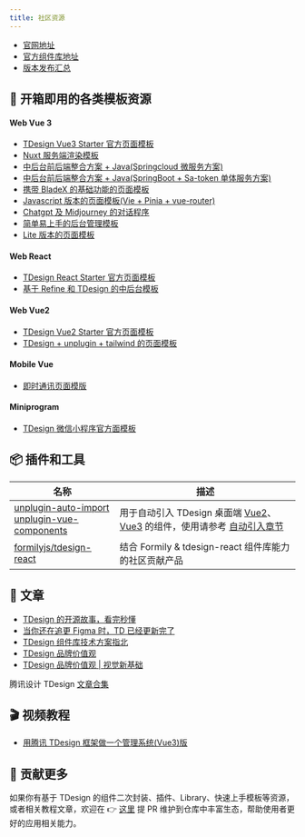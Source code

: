 ```yaml
---
title: 社区资源
---
```


- [官网地址](https://tdesign.tencent.com/)
- [官方组件库地址](https://github.com/Tencent/tdesign#%E4%BB%93%E5%BA%93)
- [版本发布汇总](https://github.com/Tencent/tdesign/releases)

## 🚀 开箱即用的各类模板资源

#### Web Vue 3

- [TDesign Vue3 Starter 官方页面模板](https://tdesign.tencent.com/starter/docs/vue-next/get-started)
- [Nuxt 服务端渲染模板](https://github.com/yixiaco/tdesign-vue-next-nuxt-starter)
- [中后台前后端整合方案 + Java(Springcloud 微服务方案)](https://gitee.com/frsimple/springcloud)
- [中后台前后端整合方案 + Java(SpringBoot + Sa-token 单体服务方案)](https://gitee.com/frsimple/springboot)
- [携带 BladeX 的基础功能的页面模板](https://github.com/dianjie/tdesign-console)
- [Javascript 版本的页面模板(Vie + Pinia + vue-router)](https://github.com/ElanYoung/vite-vue-js-starter-template)
- [Chatgpt 及 Midjourney 的对话程序](https://github.com/anlityli/chatait-free)
- [简单易上手的后台管理模板](https://github.com/Slash214/SoloCove-TD)
- [Lite 版本的页面模板](https://github.com/chnykn/tdemo-vue)

#### Web React

- [TDesign React Starter 官方页面模板](https://tdesign.tencent.com/starter/docs/react/get-started)
- [基于 Refine 和 TDesign 的中后台模板](https://ui.dux.plus/zh/)

#### Web Vue2

- [TDesign Vue2 Starter 官方页面模板](https://tdesign.tencent.com/starter/docs/vue/get-started)
- [TDesign + unplugin + tailwind 的页面模板](https://github.com/xiaoyi510/vue2-vite-tdesign)

#### Mobile Vue

- [即时通讯页面模版](https://github.com/TDesignOteam/tdesign-mobile-vue-starter-chat)

#### Miniprogram

- [TDesign 微信小程序官方面模板](https://github.com/Tencent/tdesign-miniprogram-starter-retail)

## 📦 插件和工具

名称 | 描述
--|--
[unplugin-auto-import](https://github.com/antfu/unplugin-auto-import) <br> [unplugin-vue-components](https://github.com/antfu/unplugin-vue-components) | 用于自动引入 TDesign 桌面端 [Vue2](https://github.com/Tencent/tdesign-vue)、[Vue3](https://github.com/Tencent/tdesign-vue-next) 的组件，使用请参考 [自动引入章节](https://tdesign.tencent.com/vue/getting-started#%E8%87%AA%E5%8A%A8%E5%BC%95%E5%85%A5)
[formilyjs/tdesign-react](https://github.com/formilyjs/tdesign-react) | 结合 Formily & tdesign-react 组件库能力的社区贡献产品

## 📄 文章

- [TDesign 的开源故事，看完秒懂](https://mp.weixin.qq.com/s?__biz=Mzg3MjYwODA1OA==&mid=2247509185&idx=1&sn=c7c8042d25be79e4c19c84d9eeceb921)
- [当你还在追更 Figma 时，TD 已经更新完了](https://mp.weixin.qq.com/s?__biz=Mzg3MjYwODA1OA==&mid=2247509820&idx=1&sn=f874bc3749026a3e3e0eee2e0c006eb9)
- [TDesign 组件库技术方案指北](https://mp.weixin.qq.com/s?__biz=Mzg3MjYwODA1OA==&mid=2247515208&idx=1&sn=166d4a5313cadbb80d2a401edf46b455)
- [TDesign 品牌价值观](https://mp.weixin.qq.com/s?__biz=Mzg3MjYwODA1OA==&mid=2247517235&idx=1&sn=5be239135a325b3cc06073edb7691499)
- [TDesign 品牌价值观 | 视觉新基础](https://mp.weixin.qq.com/s?__biz=Mzg3MjYwODA1OA==&mid=2247523337&idx=1&sn=388dfff5cb632c8fef15defbe748019c)

腾讯设计 TDesign [文章合集](https://mp.weixin.qq.com/mp/appmsgalbum?__biz=Mzg3MjYwODA1OA==&action=getalbum&album_id=2416359157676523521)

## 🎬 视频教程

- [用腾讯 TDesign 框架做一个管理系统(Vue3)版](https://www.bilibili.com/video/BV1MZ4y1Q7zu?spm_id_from=333.999.0.0&vd_source=94df280d25d542fbcfaf851754a254de)

## 🎈 贡献更多

如果你有基于 TDesign 的组件二次封装、插件、Library、快速上手模板等资源，或者相关教程文章，欢迎在 👉 [这里](https://github.com/Tencent/tdesign/blob/main/docs/awesome.md) 提 PR 维护到仓库中丰富生态，帮助使用者更好的应用相关能力。
